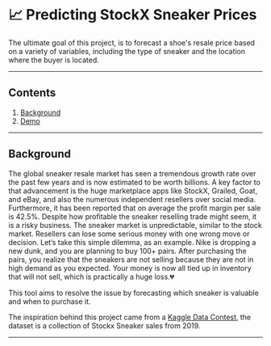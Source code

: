 # 📈 **Predicting StockX Sneaker Prices**

The ultimate goal of this project, is to forecast a shoe's resale price based on a variety of variables, including the type of sneaker and the location where the buyer is located.

---

## **Contents**

1. [Background](#Background)
2. [Demo](#Demo)

---

## **Background**

The global sneaker resale market has seen a tremendous growth rate over the past few years and is now estimated to be worth billions. A key factor to that advancement is the huge marketplace apps like StockX, Grailed, Goat, and eBay, and also the numerous independent resellers over social media. Furthermore, it has been reported that on average the profit margin per sale is 42.5%. Despite how profitable the sneaker reselling trade might seem, it is a risky business. The sneaker market is unpredictable, similar to the stock market. Resellers can lose some serious money with one wrong move or decision. Let’s take this simple dilemma, as an example. Nike is dropping a new dunk, and you are planning to buy 100+ pairs. After purchasing the pairs, you realize that the sneakers are not selling because they are not in high demand as you expected. Your money is now all tied up in inventory that will not sell, which is practically a huge loss.💔

This tool aims to resolve the issue by forecasting which sneaker is valuable and when to purchase it.

The inspiration behind this project came from a [Kaggle Data Contest](https://www.kaggle.com/datasets/hudsonstuck/stockx-data-contest), the dataset is a collection of Stockx Sneaker sales from 2019.

---
